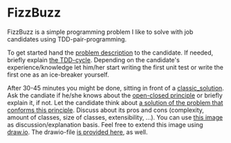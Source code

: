 # FizzBuzz
FizzBuzz is a simple programming problem I like to solve with job candidates using TDD-pair-programming. 

To get started hand the [problem description](fizzbuzz.txt) to the candidate. If needed, briefly explain [the TDD-cycle](https://i2.wp.com/www.funkysi1701.com/wp-content/uploads/2017/03/tdd_flow.gif?resize=287%2C300&ssl=1). Depending on the candidate's experience/knowledge let him/her start writing the first unit test or write the first one as an ice-breaker yourself.

After 30-45 minutes you might be done, sitting in front of a [classic_solution](classic_solution). Ask the candiate if he/she knows about the [open-closed principle](https://en.wikipedia.org/wiki/Open–closed_principle) or briefly explain it, if not. Let the candidate think about [a solution of the problem that conforms this principle](open_closed_solution). Discuss about its pros and cons (complexity, amount of classes, size of classes, extensibility, ...). You can use [this image](open_closed_solution/fizzbuzz_open_closed.PNG) as discussion/explanation basis. Feel free to extend this image using [draw.io](https://www.draw.io). The drawio-file [is provided here](open_closed_solution), as well.
